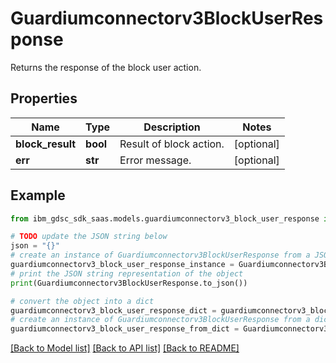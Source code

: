 # Guardiumconnectorv3BlockUserResponse

Returns the response of the block user action.

## Properties

Name | Type | Description | Notes
------------ | ------------- | ------------- | -------------
**block_result** | **bool** | Result of block action. | [optional] 
**err** | **str** | Error message. | [optional] 

## Example

```python
from ibm_gdsc_sdk_saas.models.guardiumconnectorv3_block_user_response import Guardiumconnectorv3BlockUserResponse

# TODO update the JSON string below
json = "{}"
# create an instance of Guardiumconnectorv3BlockUserResponse from a JSON string
guardiumconnectorv3_block_user_response_instance = Guardiumconnectorv3BlockUserResponse.from_json(json)
# print the JSON string representation of the object
print(Guardiumconnectorv3BlockUserResponse.to_json())

# convert the object into a dict
guardiumconnectorv3_block_user_response_dict = guardiumconnectorv3_block_user_response_instance.to_dict()
# create an instance of Guardiumconnectorv3BlockUserResponse from a dict
guardiumconnectorv3_block_user_response_from_dict = Guardiumconnectorv3BlockUserResponse.from_dict(guardiumconnectorv3_block_user_response_dict)
```
[[Back to Model list]](../README.md#documentation-for-models) [[Back to API list]](../README.md#documentation-for-api-endpoints) [[Back to README]](../README.md)


